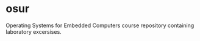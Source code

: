 # osur
Operating Systems for Embedded Computers course repository containing laboratory excersises.
